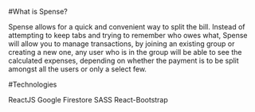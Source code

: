#What is Spense?

Spense allows for a quick and convenient way to split the bill. Instead of attempting to keep tabs and trying to remember who owes what, Spense will allow you to manage transactions, by joining an existing group or creating a new one, any user who is in the group will be able to see the calculated expenses, depending on whether the payment is to be split amongst all the users or only a select few.

#Technologies

ReactJS
Google Firestore
SASS
React-Bootstrap


